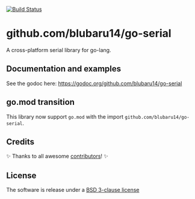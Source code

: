 [![Build Status](https://github.com/bugst/go-serial/workflows/test/badge.svg)](https://github.com/bugst/go-serial/actions?workflow=test)

# github.com/blubaru14/go-serial

A cross-platform serial library for go-lang.

## Documentation and examples

See the godoc here: https://godoc.org/github.com/blubaru14/go-serial

## go.mod transition

This library now support `go.mod` with the import `github.com/blubaru14/go-serial`.

## Credits

:sparkles: Thanks to all awesome [contributors]! :sparkles:

## License

The software is release under a [BSD 3-clause license]

[contributors]: https://github.com/bugst/go-serial/graphs/contributors
[BSD 3-clause license]: https://github.com/bugst/go-serial/blob/master/LICENSE

